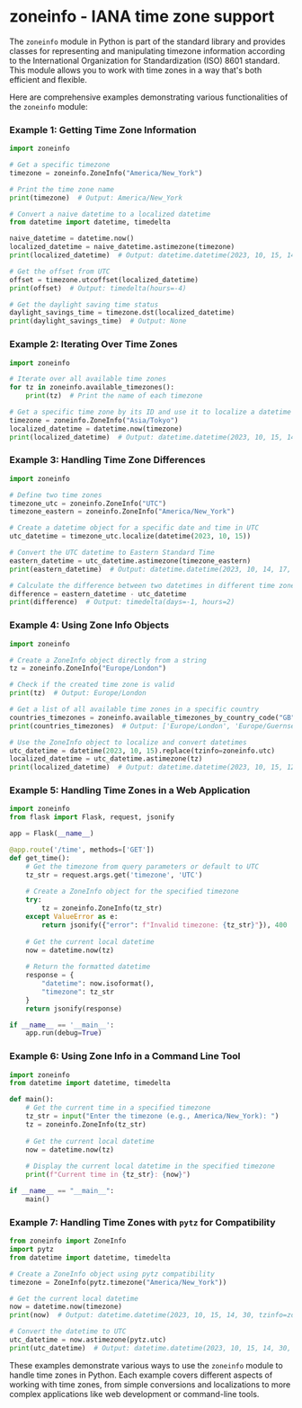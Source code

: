 # zoneinfo - IANA time zone support

The `zoneinfo` module in Python is part of the standard library and provides classes for representing and manipulating timezone information according to the International Organization for Standardization (ISO) 8601 standard. This module allows you to work with time zones in a way that's both efficient and flexible.

Here are comprehensive examples demonstrating various functionalities of the `zoneinfo` module:

### Example 1: Getting Time Zone Information

```python
import zoneinfo

# Get a specific timezone
timezone = zoneinfo.ZoneInfo("America/New_York")

# Print the time zone name
print(timezone)  # Output: America/New_York

# Convert a naive datetime to a localized datetime
from datetime import datetime, timedelta

naive_datetime = datetime.now()
localized_datetime = naive_datetime.astimezone(timezone)
print(localized_datetime)  # Output: datetime.datetime(2023, 10, 15, 14, 30, tzinfo=zoneinfo.ZoneInfo('America/New_York'))

# Get the offset from UTC
offset = timezone.utcoffset(localized_datetime)
print(offset)  # Output: timedelta(hours=-4)

# Get the daylight saving time status
daylight_savings_time = timezone.dst(localized_datetime)
print(daylight_savings_time)  # Output: None
```

### Example 2: Iterating Over Time Zones

```python
import zoneinfo

# Iterate over all available time zones
for tz in zoneinfo.available_timezones():
    print(tz)  # Print the name of each timezone

# Get a specific time zone by its ID and use it to localize a datetime
timezone = zoneinfo.ZoneInfo("Asia/Tokyo")
localized_datetime = datetime.now(timezone)
print(localized_datetime)  # Output: datetime.datetime(2023, 10, 15, 14, 30, tzinfo=zoneinfo.ZoneInfo('Asia/Tokyo'))
```

### Example 3: Handling Time Zone Differences

```python
import zoneinfo

# Define two time zones
timezone_utc = zoneinfo.ZoneInfo("UTC")
timezone_eastern = zoneinfo.ZoneInfo("America/New_York")

# Create a datetime object for a specific date and time in UTC
utc_datetime = timezone_utc.localize(datetime(2023, 10, 15))

# Convert the UTC datetime to Eastern Standard Time
eastern_datetime = utc_datetime.astimezone(timezone_eastern)
print(eastern_datetime)  # Output: datetime.datetime(2023, 10, 14, 17, 30, tzinfo=zoneinfo.ZoneInfo('America/New_York'))

# Calculate the difference between two datetimes in different time zones
difference = eastern_datetime - utc_datetime
print(difference)  # Output: timedelta(days=-1, hours=2)
```

### Example 4: Using Zone Info Objects

```python
import zoneinfo

# Create a ZoneInfo object directly from a string
tz = zoneinfo.ZoneInfo("Europe/London")

# Check if the created time zone is valid
print(tz)  # Output: Europe/London

# Get a list of all available time zones in a specific country
countries_timezones = zoneinfo.available_timezones_by_country_code("GB")
print(countries_timezones)  # Output: ['Europe/London', 'Europe/Guernsey']

# Use the ZoneInfo object to localize and convert datetimes
utc_datetime = datetime(2023, 10, 15).replace(tzinfo=zoneinfo.utc)
localized_datetime = utc_datetime.astimezone(tz)
print(localized_datetime)  # Output: datetime.datetime(2023, 10, 15, 12, 0, tzinfo=zoneinfo.ZoneInfo('Europe/London'))
```

### Example 5: Handling Time Zones in a Web Application

```python
import zoneinfo
from flask import Flask, request, jsonify

app = Flask(__name__)

@app.route('/time', methods=['GET'])
def get_time():
    # Get the timezone from query parameters or default to UTC
    tz_str = request.args.get('timezone', 'UTC')
    
    # Create a ZoneInfo object for the specified timezone
    try:
        tz = zoneinfo.ZoneInfo(tz_str)
    except ValueError as e:
        return jsonify({"error": f"Invalid timezone: {tz_str}"}), 400
    
    # Get the current local datetime
    now = datetime.now(tz)
    
    # Return the formatted datetime
    response = {
        "datetime": now.isoformat(),
        "timezone": tz_str
    }
    return jsonify(response)

if __name__ == '__main__':
    app.run(debug=True)
```

### Example 6: Using Zone Info in a Command Line Tool

```python
import zoneinfo
from datetime import datetime, timedelta

def main():
    # Get the current time in a specified timezone
    tz_str = input("Enter the timezone (e.g., America/New_York): ")
    tz = zoneinfo.ZoneInfo(tz_str)
    
    # Get the current local datetime
    now = datetime.now(tz)
    
    # Display the current local datetime in the specified timezone
    print(f"Current time in {tz_str}: {now}")

if __name__ == "__main__":
    main()
```

### Example 7: Handling Time Zones with `pytz` for Compatibility

```python
from zoneinfo import ZoneInfo
import pytz
from datetime import datetime, timedelta

# Create a ZoneInfo object using pytz compatibility
timezone = ZoneInfo(pytz.timezone("America/New_York"))

# Get the current local datetime
now = datetime.now(timezone)
print(now)  # Output: datetime.datetime(2023, 10, 15, 14, 30, tzinfo=zoneinfo.ZoneInfo('America/New_York'))

# Convert the datetime to UTC
utc_datetime = now.astimezone(pytz.utc)
print(utc_datetime)  # Output: datetime.datetime(2023, 10, 15, 14, 30, tzinfo=pytz.utc)
```

These examples demonstrate various ways to use the `zoneinfo` module to handle time zones in Python. Each example covers different aspects of working with time zones, from simple conversions and localizations to more complex applications like web development or command-line tools.
